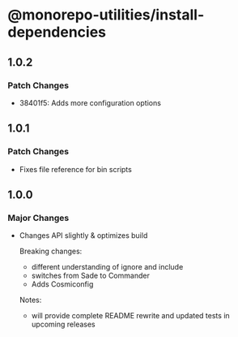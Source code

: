 # @monorepo-utilities/install-dependencies

## 1.0.2

### Patch Changes

- 38401f5: Adds more configuration options

## 1.0.1

### Patch Changes

- Fixes file reference for bin scripts

## 1.0.0

### Major Changes

- Changes API slightly & optimizes build

  Breaking changes:

  - different understanding of ignore and include
  - switches from Sade to Commander
  - Adds Cosmiconfig

  Notes:

  - will provide complete README rewrite and updated tests in upcoming releases
